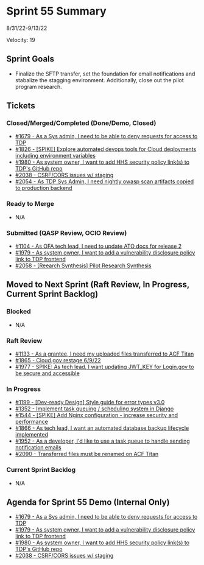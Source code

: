 # Sprint 55 Summary
8/31/22-9/13/22

Velocity: 19
## Sprint Goals
* Finalize the SFTP transfer, set the foundation for email notifications and stabalize the stagging environment. Additionally, close out the pilot program research.
 
 

## Tickets
### Closed/Merged/Completed (Done/Demo, Closed)
* [#1679 - As a Sys admin, I need to be able to deny requests for access to TDP](https://github.com/raft-tech/TANF-app/issues/1679)
* [#1826 - [SPIKE] Explore automated devops tools for Cloud deployments including environment variables](https://github.com/raft-tech/TANF-app/issues/1826)
* [#1980 - As system owner, I want to add HHS security policy link(s) to TDP's GitHub repo](https://github.com/raft-tech/TANF-app/issues/1980)
* [#2038 - CSRF/CORS issues w/ staging](https://github.com/raft-tech/TANF-app/issues/2038)
* [#2054 - As TDP Sys Admin, I need nightly owasp scan artifacts copied to production backend](https://github.com/raft-tech/TANF-app/issues/2054)



### Ready to Merge
* N/A


### Submitted (QASP Review, OCIO Review)
* [#1104 - As OFA tech lead, I need to update ATO docs for release 2](https://github.com/raft-tech/TANF-app/issues/1104)
* [#1979 - As system owner, I want to add a vulnerability disclosure policy link to TDP frontend](https://github.com/raft-tech/TANF-app/issues/1979)
* [#2058 - [Reearch Synthesis] Pilot Research Synthesis](https://github.com/raft-tech/TANF-app/issues/2058)


## Moved to Next Sprint (Raft Review, In Progress, Current Sprint Backlog)

### Blocked
* N/A

### Raft Review
* [#1133 - As a grantee, I need my uploaded files transferred to ACF Titan](https://github.com/raft-tech/TANF-app/issues/1133)
* [#1865 - Cloud.gov restage 6/9/22](https://github.com/raft-tech/TANF-app/issues/1865)
* [#1977 - SPIKE: As tech lead, I want updating JWT_KEY for Login.gov to be secure and accessible](https://github.com/raft-tech/TANF-app/issues/1977)


### In Progress
* [#1199 - [Dev-ready Design] Style guide for error types v3.0](https://github.com/raft-tech/TANF-app/issues/1199)
* [#1352 - Implement task queuing / scheduling system in Django](https://github.com/raft-tech/TANF-app/issues/1352)
* [#1544 - [SPIKE] Add Nginx configuration - increase security and performance](https://github.com/raft-tech/TANF-app/issues/1544)
* [#1866 - As tech lead, I want an automated database backup lifecycle implemented](https://github.com/raft-tech/TANF-app/issues/1866)
* [#1952 - As a developer, I'd like to use a task queue to handle sending notification emails](https://github.com/raft-tech/TANF-app/issues/2052)
* [#2090 - Transferred files must be renamed on ACF Titan](https://github.com/raft-tech/TANF-app/issues/2090)



### Current Sprint Backlog
* N/A

## Agenda for Sprint 55 Demo (Internal Only)
* [#1679 - As a Sys admin, I need to be able to deny requests for access to TDP](https://github.com/raft-tech/TANF-app/issues/1679)
* [#1979 - As system owner, I want to add a vulnerability disclosure policy link to TDP frontend](https://github.com/raft-tech/TANF-app/issues/1979)
* [#1980 - As system owner, I want to add HHS security policy link(s) to TDP's GitHub repo](https://github.com/raft-tech/TANF-app/issues/1980)
* [#2038 - CSRF/CORS issues w/ staging](https://github.com/raft-tech/TANF-app/issues/2038)
